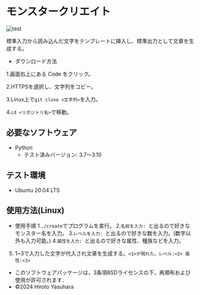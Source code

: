 # モンスタークリエイト
![test](https://github.com/kurese-ru/robosys-repo01/actions/workflows/test.yml/badge.svg)

標準入力から読み込んだ文字をテンプレートに挿入し、標準出力として文章を生成する。
- ダウンロード方法

1.画面右上にある Code をクリック。
  
2.HTTPSを選択し、文字列をコピー。

3.Linux上で```git clone <文字列>```を入力。

4.```cd <リポジトリ名>```で移動。
## 必要なソフトウェア
- Python
  - テスト済みバージョン: 3.7〜3.10
## テスト環境
- Ubuntu 20.04 LTS
## 使用方法(Linux)
- 使用手順
1.```./create```でプログラムを実行。
2.```名前を入力: ```と出るので好きなモンスター名を入力。
3.```レベルを入力: ```と出るので好きな数を入力。(数字以外も入力可能。)
4.```属性を入力: ```と出るので好きな属性、種族などを入力。
5. 1~3で入力した文字が代入され文章を生成する。```<1>が現れた。レベル:<2> 属性:<3>```

- このソフトウェアパッケージは，3条項BSDライセンスの下，再頒布および使用が許可されます．
- ©2024 Hiroto Yasuhara
